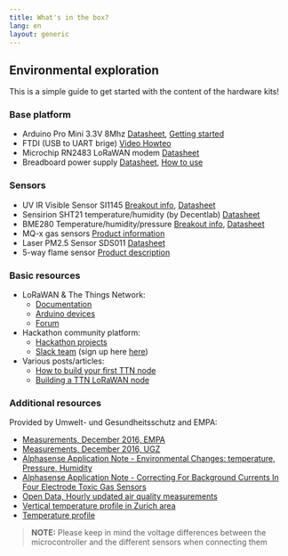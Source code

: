 ```yaml
---
title: What's in the box?
lang: en
layout: generic
---
```


## Environmental exploration

This is a simple guide to get started with the content of the hardware kits!

### Base platform

 * Arduino Pro Mini 3.3V 8Mhz [Datasheet](https://www.arduino.cc/en/Main/arduinoBoardProMini), [Getting started](https://www.arduino.cc/en/Main/arduinoBoardProMini)
 * FTDI (USB to UART brige) [Video Howteo](https://www.youtube.com/watch?v=-Myj5yQvI_4)
 * Microchip RN2483 LoRaWAN modem [Datasheet](http://ww1.microchip.com/downloads/en/DeviceDoc/50002346B.pdf)
 * Breadboard power supply [Datasheet](https://hobbyking.com/media/file/403178644X1017066X57.pdf), [How to use](https://www.sunfounder.com/wiki/index.php?title=How_to_use_YwRobot_Power_Supply_Properly)

### Sensors

 * UV IR Visible Sensor SI1145 [Breakout info](https://cdn-learn.adafruit.com/downloads/pdf/adafruit-si1145-breakout-board-uv-ir-visible-sensor.pdf), [Datasheet](https://cdn-shop.adafruit.com/datasheets/Si1145-46-47.pdf)
 * Sensirion SHT21 temperature/humidity (by Decentlab) [Datasheet](http://staging1.unep.org/uneplive/media/docs/air_quality/aqm_document_v1/Blue%20Print/Components/Microcomputer%20and%20sensors/D.%20Supporting%20Sensors/D.1%20Temp%20&%20Humidity/Datasheet%20SHT21.pdf)
 * BME280 Temperature/humidity/pressure [Breakout info](https://cdn-learn.adafruit.com/downloads/pdf/adafruit-bme280-humidity-barometric-pressure-temperature-sensor-breakout.pdf), [Datasheet](https://cdn-shop.adafruit.com/datasheets/BST-BME280_DS001-10.pdf)
 * MQ-x gas sensors [Product information](http://playground.arduino.cc/Main/MQGasSensors)
 * Laser PM2.5 Sensor SDS011 [Datasheet](http://inovafitness.com/software/SDS011%20laser%20PM2.5%20sensor%20specification-V1.3.pdf)
 * 5-way flame sensor [Product description](http://hobbydistrict.com/en/product/5-way-flame-sensor-module/)


### Basic resources

 * LoRaWAN & The Things Network:
    * [Documentation](https://www.thethingsnetwork.org/docs/)
    * [Arduino devices](https://www.thethingsnetwork.org/docs/devices/arduino/)
    * [Forum](https://www.thethingsnetwork.org/forum/)
 * Hackathon community platform:
    * [Hackathon projects](https://now.makezurich.ch)
    * [Slack team](https://ttn-ch.slack.com/) (sign up here [here](https://ttn-ch.herokuapp.com/))
 * Various posts/articles:
    * [How to build your first TTN node](https://www.thethingsnetwork.org/forum/t/how-to-build-your-first-ttn-node-arduino-rn2483/1574)
    * [Building a TTN LoRaWAN node](https://www.vdsar.net/build-ttn-lora-node/)

### Additional resources

Provided by Umwelt- und Gesundheitsschutz and EMPA:

 * [Measurements, December 2016, EMPA](empa_december_2016.zip)
 * [Measurements, December 2016, UGZ](ugz_december_2016.zip)
 * [Alphasense Application Note - Environmental Changes: temperature, Pressure, Humidity](https://zueriluft.ch/makezurich/AAN110.pdf)
 * [Alphasense Application Note - Correcting For Background Currents In Four Electrode Toxic Gas Sensors](https://zueriluft.ch/makezurich/AAN803.pdf)
 * [Open Data, Hourly updated air quality measurements](https://data.stadt-zuerich.ch/dataset/luftqualitaet-stunden-aktuelle-messungen)
 * [Vertical temperature profile in Zurich area](http://awel.meteotest.ch/regionprofile/)
 * [Temperature profile](https://zueriluft.ch/makezurich/tprofil.csv)

> **NOTE:** Please keep in mind the voltage differences between the microcontroller and the different sensors when connecting them
